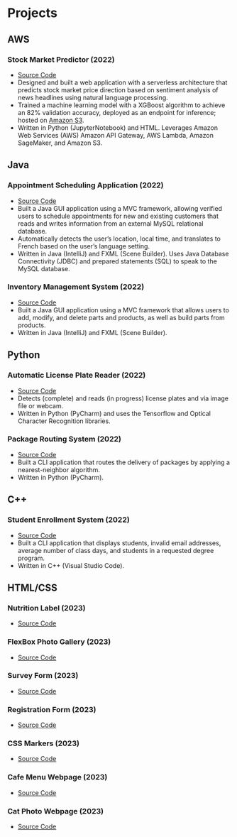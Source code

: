# Projects

## AWS

### Stock Market Predictor (2022)

- [Source Code](https://github.com/jcongmon/SentimentAnalysisAWS)
- Designed and built a web application with a serverless architecture that predicts stock market price direction based on sentiment analysis of news headlines using natural language processing.
- Trained a machine learning model with a XGBoost algorithm to achieve an 82% validation accuracy, deployed as an endpoint for inference; hosted on [Amazon S3](https://congmon-sentiment-web.s3.amazonaws.com/index.html).
- Written in Python (JupyterNotebook) and HTML. Leverages Amazon Web Services (AWS) Amazon API Gateway, AWS Lambda, Amazon SageMaker, and Amazon S3.

## Java

### Appointment Scheduling Application (2022)

- [Source Code](https://github.com/jcongmon/SchedulingSystem)
- Built a Java GUI application using a MVC framework, allowing verified users to schedule appointments for new and existing customers that reads and writes information from an external MySQL relational database.
- Automatically detects the user’s location, local time, and translates to French based on the user’s language setting.
- Written in Java (IntelliJ) and FXML (Scene Builder). Uses Java Database Connectivity (JDBC) and prepared statements (SQL) to speak to the MySQL database.

### Inventory Management System (2022)

- [Source Code](https://github.com/jcongmon/InventoryManagementSystem)
- Built a Java GUI application using a MVC framework that allows users to add, modify, and delete parts and products, as well as build parts from products.
- Written in Java (IntelliJ) and FXML (Scene Builder).

## Python

### Automatic License Plate Reader (2022)

- [Source Code](https://github.com/jcongmon/TF-AutomaticLicensePlateReader)
- Detects (complete) and reads (in progress) license plates and via image file or webcam.
- Written in Python (PyCharm) and uses the Tensorflow and Optical Character Recognition libraries.

### Package Routing System (2022)

- [Source Code](https://github.com/jcongmon/PackageDeliveryRouting)
- Built a CLI application that routes the delivery of packages by applying a nearest-neighbor algorithm.
- Written in Python (PyCharm).

## C++

### Student Enrollment System (2022)

- [Source Code](https://github.com/jcongmon/EnrollmentSystem)
- Built a CLI application that displays students, invalid email addresses, average number of class days, and students in a requested degree program.
- Written in C++ (Visual Studio Code).

## HTML/CSS

### Nutrition Label (2023)
- [Source Code](https://github.com/jcongmon/freeCodeCamp/tree/main/NutritionLabel)

### FlexBox Photo Gallery (2023)
- [Source Code](https://github.com/jcongmon/freeCodeCamp/tree/main/PhotoGallery)

### Survey Form (2023)
- [Source Code](https://github.com/jcongmon/freeCodeCamp/tree/main/SurveyForm)

### Registration Form (2023)
- [Source Code](https://github.com/jcongmon/freeCodeCamp/tree/main/RegistrationForm)

### CSS Markers (2023)
- [Source Code](https://github.com/jcongmon/freeCodeCamp/tree/main/CSSMarkers)

### Cafe Menu Webpage (2023)
- [Source Code](https://github.com/jcongmon/freeCodeCamp/tree/main/CafeMenu)

### Cat Photo Webpage (2023)
- [Source Code](https://github.com/jcongmon/freeCodeCamp/blob/main/responsiveWebDesign/CatPhotoApp)
